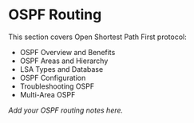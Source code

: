 # OSPF Routing

This section covers Open Shortest Path First protocol:

- OSPF Overview and Benefits
- OSPF Areas and Hierarchy
- LSA Types and Database
- OSPF Configuration
- Troubleshooting OSPF
- Multi-Area OSPF

*Add your OSPF routing notes here.*

